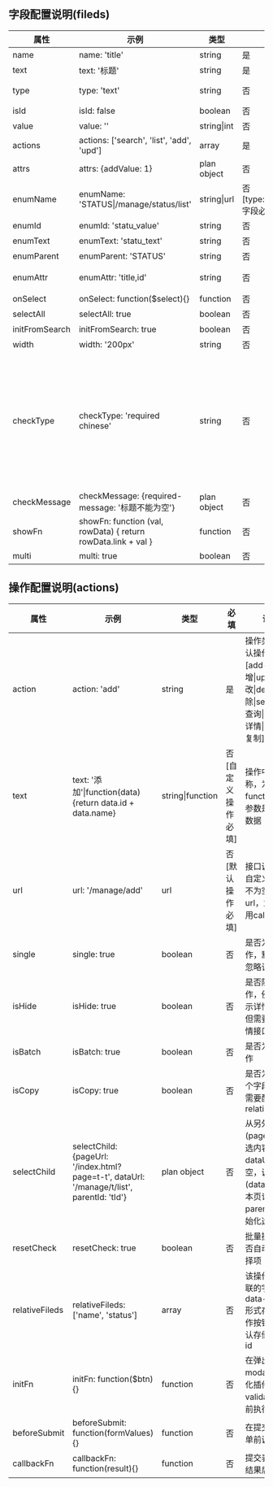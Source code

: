<h2>字段配置说明(fileds)</h2>
<table>
	<thead>
		<tr>
			<th>属性</th>
			<th>示例</th>
			<th>类型</th>
			<th>必填</th>
			<th>说明</th>
		</tr>
	</thead>
	<tbody>
		<tr>
			<td>name</td>
			<td>name: 'title'</td>
			<td>string</td>
			<td>是</td>
			<td>对应接口中字段属性名称</td>
		</tr>
		<tr>
			<td>text</td>
			<td>text: '标题'</td>
			<td>string</td>
			<td>是</td>
			<td>页面中字段显示的文本</td>
		</tr>
		<tr>
			<td>type</td>
			<td>type: 'text'</td>
			<td>string</td>
			<td>否</td>
			<td>字段类型，默认text，可选[text|hidden|textarea|select|img|color|checkbox|date|time|number]</td>
		</tr>
		<tr>
			<td>isId</td>
			<td>isId: false</td>
			<td>boolean</td>
			<td>否</td>
			<td>是否为主键字段，默认主键字段为'id'</td>
		</tr>
		<tr>
			<td>value</td>
			<td>value: ''</td>
			<td>string|int</td>
			<td>否</td>
			<td>新增操作中初始值</td>
		</tr>
		<tr>
			<td>actions</td>
			<td>actions: ['search', 'list', 'add', 'upd']</td>
			<td>array</td>
			<td>是</td>
			<td>定义该字段在那些操作中显示</td>
		</tr>
		<tr>
			<td>attrs</td>
			<td>attrs: {addValue: 1}</td>
			<td>plan object</td>
			<td>否</td>
			<td>附加给字段的属性，在编辑状态中可用</td>
		</tr>
		<tr>
			<td>enumName</td>
			<td>enumName: 'STATUS|/manage/status/list'</td>
			<td>string|url</td>
			<td>否[type:select|checkbox字段必填]</td>
			<td>[select|checkbox]枚举字段名称，或者对应ajax接口</td>
		</tr>
		<tr>
			<td>enumId</td>
			<td>enumId: 'statu_value'</td>
			<td>string</td>
			<td>否</td>
			<td>[select|checkbox]枚举key，默认值'value'</td>
		</tr>
		<tr>
			<td>enumText</td>
			<td>enumText: 'statu_text'</td>
			<td>string</td>
			<td>否</td>
			<td>[select|checkbox]枚举text，默认值'text'</td>
		</tr>
		<tr>
			<td>enumParent</td>
			<td>enumParent: 'STATUS'</td>
			<td>string</td>
			<td>否</td>
			<td>[select]级联下拉框，对应的父级field name</td>
		</tr>
		<tr>
			<td>enumAttr</td>
			<td>enumAttr: 'title,id'</td>
			<td>string</td>
			<td>否</td>
			<td>[select]附加给下拉框选项的值，多个以逗号分隔，以data-title形式存在</td>
		</tr>
		<tr>
			<td>onSelect</td>
			<td>onSelect: function($select){}</td>
			<td>function</td>
			<td>否</td>
			<td>[select]选择选项后的回调</td>
		</tr>
		<tr>
			<td>selectAll</td>
			<td>selectAll: true</td>
			<td>boolean</td>
			<td>否</td>
			<td>[select]是否显示‘全部’选项，默认值true</td>
		</tr>
		<tr>
			<td>initFromSearch</td>
			<td>initFromSearch: true</td>
			<td>boolean</td>
			<td>否</td>
			<td>[select]新增是否初始化为当前查询条件的值</td>
		</tr>
		<tr>
			<td>width</td>
			<td>width: '200px'</td>
			<td>string</td>
			<td>否</td>
			<td>列表中该列的宽度</td>
		</tr>
		<tr>
			<td>checkType</td>
			<td>checkType: 'required chinese'</td>
			<td>string</td>
			<td>否</td>
			<td>
				<p>字段验证类型，支持多个，以空格分隔</p>
				<ul>
					<li>required: 不能为空</li>
					<li>url: 输入网址</li>
					<li>date: 日期格式 xxxx-xx-xx</li>
					<li>mail: 邮箱</li>
					<li>number: 数字，可以整型，浮点型</li>
					<li>char: 英文</li>
					<li>chinese: 中文</li>
					<li>fn:fnName 自定义验证函数名 [fn:manage.validName]</li>
				</ul>
			</td>
		</tr>
		<tr>
			<td>checkMessage</td>
			<td>checkMessage: {required-message: '标题不能为空'}</td>
			<td>plan object</td>
			<td>否</td>
			<td>验证提示，不填写则为默认提示</td>
		</tr>
		<tr>
			<td>showFn</td>
			<td>showFn: function (val, rowData) { return rowData.link + val }</td>
			<td>function</td>
			<td>否</td>
			<td>通过该接口处理界面要显示的内容</td>
		</tr>
		<tr>
		    <td>multi</td>
			<td>multi: true</td>
			<td>boolean</td>
			<td>否</td>
			<td>例如图片字段配置后可以添加多张</td>
		</tr>
	</tbody>
</table>


<h2>操作配置说明(actions)</h2>
<table>
	<thead>
		<tr>
			<th>属性</th>
			<th>示例</th>
			<th>类型</th>
			<th>必填</th>
			<th>说明</th>
		</tr>
	</thead>
	<tbody>
		<tr>
			<td>action</td>
			<td>action: 'add'</td>
			<td>string</td>
			<td>是</td>
			<td>操作类型，默认操作：[add--新增|upd--修改|del--删除|search--查询|info--详情|copy--复制]</td>
		</tr>
		<tr>
			<td>text</td>
			<td>text: '添加'|function(data){return data.id + data.name}</td>
			<td>string|function</td>
			<td>否[自定义操作必填]</td>
			<td>操作中文名称，为function时，参数是该行的数据</td>
		</tr>
		<tr>
			<td>url</td>
			<td>url: '/manage/add'</td>
			<td>url</td>
			<td>否[默认操作必填]</td>
			<td>接口调用url，自定义操作url不为空则调用url，为空则调用callbackFn</td>
		</tr>
		<tr>
			<td>single</td>
			<td>single: true</td>
			<td>boolean</td>
			<td>否</td>
			<td>是否为单行操作，默认操作忽略该属性</td>
		</tr>
		<tr>
			<td>isHide</td>
			<td>isHide: true</td>
			<td>boolean</td>
			<td>否</td>
			<td>是否隐藏该操作，例如不显示详情操作，但需要提供详情接口</td>
		</tr>
		<tr>
			<td>isBatch</td>
			<td>isBatch: true</td>
			<td>boolean</td>
			<td>否</td>
			<td>是否为批量操作</td>
		</tr>
		<tr>
			<td>isCopy</td>
			<td>isCopy: true</td>
			<td>boolean</td>
			<td>否</td>
			<td>是否为复制单个字段操作，需要配置relativeFileds</td>
		</tr>
		<tr>
			<td>selectChild</td>
			<td>selectChild: {pageUrl: '/index.html?page=t-t', dataUrl: '/manage/t/list', parentId: 'tId'}</td>
			<td>plan object</td>
			<td>否</td>
			<td>从另外的页面(pageUrl)挑选内容，如果dataUrl不为空，调用接口(dataUrl,加上本页记录id: parentId)初始化选中项</td>
		</tr>
		<tr>
			<td>resetCheck</td>
			<td>resetCheck: true</td>
			<td>boolean</td>
			<td>否</td>
			<td>批量操作后是否自动清空选择项</td>
		</tr>
		<tr>
			<td>relativeFileds</td>
			<td>relativeFileds: ['name', 'status']</td>
			<td>array</td>
			<td>否</td>
			<td>该操作需要关联的字段，以data-name形式存储在操作按钮上，默认存储data-id</td>
		</tr>
		<tr>
			<td>initFn</td>
			<td>initFn: function($btn){}</td>
			<td>function</td>
			<td>否</td>
			<td>在弹出modal，初始化插件后，validation之前执行</td>
		</tr>
		<tr>
			<td>beforeSubmit</td>
			<td>beforeSubmit: function(formValues){}</td>
			<td>function</td>
			<td>否</td>
			<td>在提交form表单前调用</td>
		</tr>
		<tr>
			<td>callbackFn</td>
			<td>callbackFn: function(result){}</td>
			<td>function</td>
			<td>否</td>
			<td>提交表单返回结果后调用</td>
		</tr>
	</tbody>
</table>